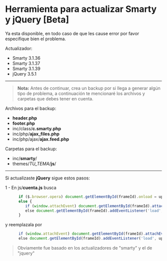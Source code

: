 # Herramienta para actualizar Smarty y jQuery [Beta]

Ya esta disponible, en todo caso de que les cause error por favor especifique bien el problema.

Actualizador:
 * Smarty 3.1.36
 * Smarty 3.1.37
 * Smarty 3.1.39
 * jQuery 3.5.1
---
> **Nota:** Antes de continuar, crea un backup por si llega a generar algún tipo de problema, a continuación te mencionaré los archivos y carpetas que debes tener en cuenta.

Archivos para el backup:
* **header.php**
* **footer.php**
* inc/class/**c.smarty.php**
* inc/php/**ajax_files.php**
* inc/php/ajax/**ajax.feed.php**

Carpetas para el backup:
* inc/**smarty**/
* themes/_TU_TEMA_/**js**/
---
Si actualizaste **jQuery** sigue estos pasos:

1 - En js/**cuenta.js** busca
```js
      if ($.browser.opera) document.getElementById(frameId).onload = uploadCallback;
      else {
         if (window.attachEvent) document.getElementById(frameId).attachEvent('onload', uploadCallback);
         else document.getElementById(frameId).addEventListener('load', uploadCallback, false);
      }
```
y reemplazala por
```js
      if (window.attachEvent) document.getElementById(frameId).attachEvent('onload', uploadCallback);
      else document.getElementById(frameId).addEventListener('load', uploadCallback, false);
```

> Obviamente fue basado en los actualizadores de "smarty" y el de "jquery"
